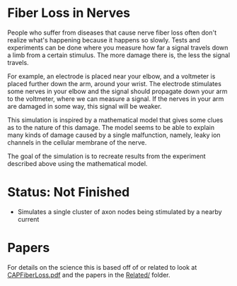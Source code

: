 Fiber Loss in Nerves
====================

People who suffer from diseases that cause nerve fiber loss often don't realize what's happening because it happens so slowly.
Tests and experiments can be done where you measure how far a signal travels down a limb from a certain stimulus. The more damage there is, the less the signal travels.

For example, an electrode is placed near your elbow, and a voltmeter is placed further down the arm, around your wrist. The electrode stimulates some nerves in your elbow and the signal should propagate down your arm to the voltmeter, where we can measure a signal. If the nerves in your arm are damaged in some way, this signal will be weaker.

This simulation is inspired by a mathematical model that gives some clues as to the nature of this damage. The model seems to be able to explain many kinds of damage caused by a single malfunction, namely, leaky ion channels in the cellular membrane of the nerve.

The goal of the simulation is to recreate results from the experiment described above using the mathematical model.

Status: Not Finished
====================

* Simulates a single cluster of axon nodes being stimulated by a nearby current

Papers
======
For details on the science this is based off of or related to look at [CAPFiberLoss.pdf](CAPFiberLoss.pdf) and the papers in the [Related/](Related/) folder.
